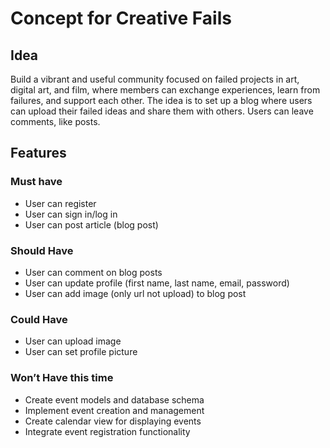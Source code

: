 # Concept for Creative Fails 

## Idea
Build a vibrant and useful community focused on failed projects in art, digital art, and film, where members can exchange experiences, learn from failures, and support each other.
The idea is to set up a blog where users can upload their failed ideas and share them with others.
Users can leave comments, like posts.

## Features

### Must have
* User can register
* User can sign in/log in
* User can post article (blog post)


### Should Have
* User can comment on blog posts
* User can update profile (first name, last name, email, password)
* User can add image (only url not upload) to blog post

### Could Have
* User can upload image
* User can set profile picture

### Won’t Have this time
* Create event models and database schema
* Implement event creation and management
* Create calendar view for displaying events
* Integrate event registration functionality


